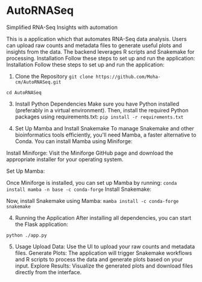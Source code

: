 # AutoRNASeq
Simplified RNA-Seq Insights with automation

This is a application which that automates RNA-Seq data analysis. Users can upload raw counts and metadata files to generate useful plots and insights from the data. The backend leverages R scripts and Snakemake for processing.
Installation
Follow these steps to set up and run the application:
Installation
Follow these steps to set up and run the application:

1. Clone the Repository
```git clone https://github.com/Moha-cm/AutoRNASeq.git```

```cd AutoRNASeq```

3. Install Python Dependencies
Make sure you have Python installed (preferably in a virtual environment). Then, install the required Python packages using requirements.txt:
`pip install -r requirements.txt`

4. Set Up Mamba and Install Snakemake
To manage Snakemake and other bioinformatics tools efficiently, you'll need Mamba, a faster alternative to Conda. You can install Mamba using Miniforge:

Install Miniforge:
Visit the Miniforge GitHub page and download the appropriate installer for your operating system.

Set Up Mamba:

Once Miniforge is installed, you can set up Mamba by running:
`conda install mamba -n base -c conda-forge`
Install Snakemake:

Now, install Snakemake using Mamba:
`mamba install -c conda-forge snakemake`

4. Running the Application
After installing all dependencies, you can start the Flask application:

`python ./app.py`

5. Usage
Upload Data: Use the UI to upload your raw counts and metadata files.
Generate Plots: The application will trigger Snakemake workflows and R scripts to process the data and generate plots based on your input.
Explore Results: Visualize the generated plots and download files directly from the interface.
